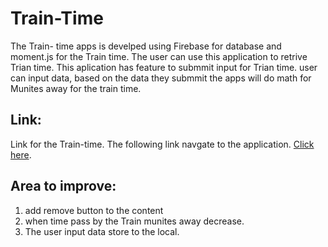 # Train-Time
The Train- time apps is develped using Firebase for database and moment.js for the Train time. 
The user can use this application to retrive Trian time. This aplication has feature to submmit input for Trian time.
user can input data, based on the data they submmit the apps will do math for Munites away for the train time.

## Link:
Link for the Train-time. The following link navgate to the application.
[Click here]( https://lamashree.github.io/Train-Time/).

## Area to improve:
1. add remove button to the content
2. when time pass by the Train munites away decrease.
3. The user input data store to the local.
